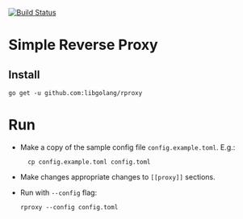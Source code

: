 [![Build Status](https://travis-ci.org/libgolang/rproxy.svg?branch=master)](https://travis-ci.org/libgolang/rproxy)

# Simple Reverse Proxy


## Install
```
go get -u github.com:libgolang/rproxy
```


# Run

- Make a copy of the sample config file `config.example.toml`.
  E.g.:
  ```
  	cp config.example.toml config.toml
  ```
- Make changes appropriate changes to `[[proxy]]` sections.

- Run with `--config` flag:
  ```
  rproxy --config config.toml
  ```

